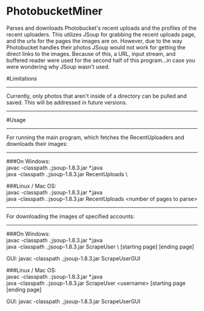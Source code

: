 # PhotobucketMiner
Parses and downloads Photobucket's recent uploads and the profiles of the recent uploaders. 
 This utilizes JSoup for grabbing the recent uploads page, and the urls for the pages the images are on.
 However, due to the way Photobucket handles their photos JSoup would not work for getting the direct links to the images. 
 Because of this, a URL, input stream, and buffered reader were used for the second half of this program...in case you were wondering why JSoup wasn't used. 

#Limitations
<hr>
Currently, only photos that aren't inside of a directory can be pulled and saved. This will be addressed in future versions.
<br>
<hr>

#Usage
<hr>
For running the main program, which fetches the RecentUploaders and downloads their images:
<hr>
###On Windows:
<br>
javac -classpath .;jsoup-1.8.3.jar *.java
<br>
java -classpath .;jsoup-1.8.3.jar RecentUploads \<number of pages to parse\>

###Linux / Mac OS:
<br>
javac -classpath .:jsoup-1.8.3.jar *.java
<br>
java -classpath .:jsoup-1.8.3.jar RecentUploads \<number of pages to parse\>
<hr>
For downloading the images of specified accounts:
<hr>
###On Windows:
<br>
javac -classpath .;jsoup-1.8.3.jar *.java
<br>
java -classpath .;jsoup-1.8.3.jar ScrapeUser \<username\> [starting page] [ending page]
<br>

GUI: javac -classpath .;jsoup-1.8.3.jar ScrapeUserGUI

###Linux / Mac OS:
<br>
javac -classpath .:jsoup-1.8.3.jar *.java
<br>
java -classpath .:jsoup-1.8.3.jar ScrapeUser \<username\> [starting page [ending page]
<br>

GUI: javac -classpath .;jsoup-1.8.3.jar ScrapeUserGUI
